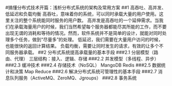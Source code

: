 #搞懂分布式技术开篇：浅析分布式系统的架构及常用方案
##1 高吞吐、高并发、低延迟和负载均衡
高吞吐，意味着你的系统，可以同时承载大量的用户使用。这里关注的整个系统能同时服务的用户数。
高并发是高吞吐的一个延伸需求。当我们在承载海量用户的时候，我们当然希望每个服务器都能尽其所能的工作，而不要出现无谓的消耗和等待的情况。然而，软件系统并不是简单的设计，就能对同时处理多个任务，做到“尽量多”的处理。
低延迟，我们需要在大量用户访问的时候，也能很快的返回计算结果。
负载均衡，需要让同时发生的请求，有效的让多个不同服务器承载。
##2 分布式系统提高承载量的基本手段 
###2.1 分层模型（路由、代理）
三层结构：接入、逻辑、存储
###2.2 并发模型（多线程、异步）
###2.3 缓冲技术
###2.4 存储技术（NoSQL）
MangoDB Redis
###2.5 数据统计和决策
Map Reduce
###2.6 解决分布式系统可管理性的基本手段
###2.7 消息队列服务（ActiveMQ、ZeroMQ、Jgroups）
###2.8 事务系统